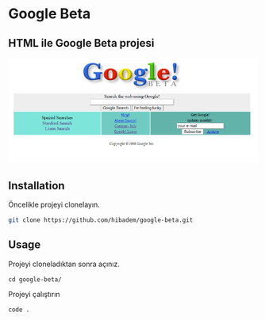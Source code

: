 # Google Beta
## HTML ile Google Beta projesi

<p align="center">
  <img src="picture.PNG" alt="google clone"/>
</p>

## Installation

Öncelikle projeyi clonelayın.

```bash
git clone https://github.com/hibadem/google-beta.git
```

## Usage

Projeyi cloneladıktan sonra açınız.

```linux
cd google-beta/
```

Projeyi çalıştırın

```linux
code .
```
